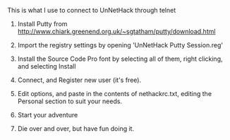 This is what I use to connect to UnNetHack through telnet

1. Install Putty  from http://www.chiark.greenend.org.uk/~sgtatham/putty/download.html

2. Import the registry settings by opening 'UnNetHack Putty Session.reg'

3. Install the Source Code Pro font by selecting all of them, right clicking, and selecting Install

4. Connect, and Register new user (it's free).

5. Edit options, and paste in the contents of nethackrc.txt, editing the Personal section to suit your needs.

6. Start your adventure

7. Die over and over, but have fun doing it.